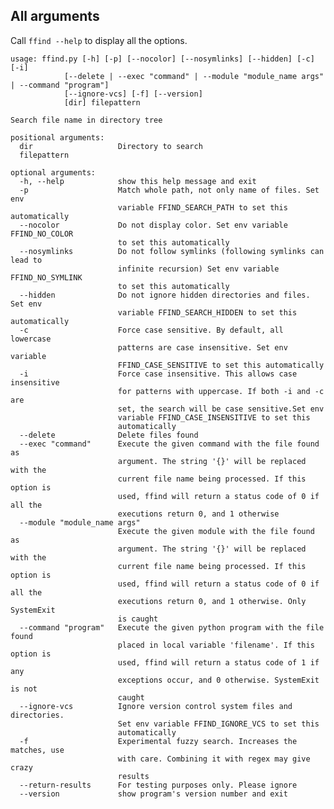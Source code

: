 All arguments
---

Call `ffind --help` to display all the options.


    usage: ffind.py [-h] [-p] [--nocolor] [--nosymlinks] [--hidden] [-c]  [-i]
                [--delete | --exec "command" | --module "module_name args" | --command "program"]
                [--ignore-vcs] [-f] [--version]
                [dir] filepattern

    Search file name in directory tree

    positional arguments:
      dir                   Directory to search
      filepattern

    optional arguments:
      -h, --help            show this help message and exit
      -p                    Match whole path, not only name of files. Set env
                            variable FFIND_SEARCH_PATH to set this automatically
      --nocolor             Do not display color. Set env variable FFIND_NO_COLOR
                            to set this automatically
      --nosymlinks          Do not follow symlinks (following symlinks can lead to
                            infinite recursion) Set env variable FFIND_NO_SYMLINK
                            to set this automatically
      --hidden              Do not ignore hidden directories and files. Set env
                            variable FFIND_SEARCH_HIDDEN to set this automatically
      -c                    Force case sensitive. By default, all lowercase
                            patterns are case insensitive. Set env variable
                            FFIND_CASE_SENSITIVE to set this automatically
      -i                    Force case insensitive. This allows case insensitive
                            for patterns with uppercase. If both -i and -c are
                            set, the search will be case sensitive.Set env
                            variable FFIND_CASE_INSENSITIVE to set this
                            automatically
      --delete              Delete files found
      --exec "command"      Execute the given command with the file found as
                            argument. The string '{}' will be replaced with the
                            current file name being processed. If this option is
                            used, ffind will return a status code of 0 if all the
                            executions return 0, and 1 otherwise
      --module "module_name args"
                            Execute the given module with the file found as
                            argument. The string '{}' will be replaced with the
                            current file name being processed. If this option is
                            used, ffind will return a status code of 0 if all the
                            executions return 0, and 1 otherwise. Only SystemExit
                            is caught
      --command "program"   Execute the given python program with the file found
                            placed in local variable 'filename'. If this option is
                            used, ffind will return a status code of 1 if any
                            exceptions occur, and 0 otherwise. SystemExit is not
                            caught
      --ignore-vcs          Ignore version control system files and directories.
                            Set env variable FFIND_IGNORE_VCS to set this
                            automatically
      -f                    Experimental fuzzy search. Increases the matches, use
                            with care. Combining it with regex may give crazy
                            results
      --return-results      For testing purposes only. Please ignore
      --version             show program's version number and exit

